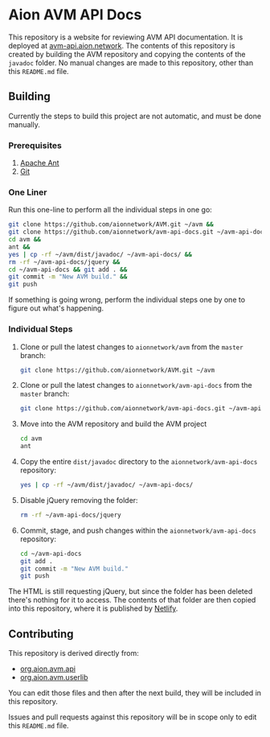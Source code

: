 # Aion AVM API Docs

This repository is a website for reviewing AVM API documentation. It is deployed at [avm-api.aion.network](https://avm-api.aion.network/). The contents of this repository is created by building the AVM repository and copying the contents of the `javadoc` folder. No manual changes are made to this repository, other than this `README.md` file.

## Building

Currently the steps to build this project are not automatic, and must be done manually.

### Prerequisites

1. [Apache Ant](http://ant.apache.org/)
2. [Git](https://git-scm.com/)

### One Liner

Run this one-line to perform all the individual steps in one go:

```bash
git clone https://github.com/aionnetwork/AVM.git ~/avm &&
git clone https://github.com/aionnetwork/avm-api-docs.git ~/avm-api-docs &&
cd avm &&
ant &&
yes | cp -rf ~/avm/dist/javadoc/ ~/avm-api-docs/ &&
rm -rf ~/avm-api-docs/jquery &&
cd ~/avm-api-docs && git add . &&
git commit -m "New AVM build." &&
git push
```

If something is going wrong, perform the individual steps one by one to figure out what's happening.

### Individual Steps

1. Clone or pull the latest changes to `aionnetwork/avm` from the `master` branch:

    ```bash
    git clone https://github.com/aionnetwork/AVM.git ~/avm
    ```

1. Clone or pull the latest changes to `aionnetwork/avm-api-docs` from the `master` branch:

    ```bash
    git clone https://github.com/aionnetwork/avm-api-docs.git ~/avm-api-docs
    ```

2. Move into the AVM repository and build the AVM project

    ```bash
    cd avm
    ant
    ```

3. Copy the entire `dist/javadoc` directory to the `aionnetwork/avm-api-docs` repository:

    ```bash
    yes | cp -rf ~/avm/dist/javadoc/ ~/avm-api-docs/
    ```

4. Disable jQuery removing the folder:

    ```bash
    rm -rf ~/avm-api-docs/jquery
    ```

5. Commit, stage, and push changes within the `aionnetwork/avm-api-docs` repository:

    ```bash
    cd ~/avm-api-docs
    git add .
    git commit -m "New AVM build."
    git push
    ```

The HTML is still requesting jQuery, but since the folder has been deleted there's nothing for it to access. The contents of that folder are then copied into this repository, where it is published by [Netlify](https://www.netlify.com/).

## Contributing

This repository is derived directly from:

- [org.aion.avm.api](https://github.com/aionnetwork/AVM/tree/16537d4cc2359371e1cf7222dff7b273511eb1cc/org.aion.avm.api)
- [org.aion.avm.userlib](https://github.com/aionnetwork/AVM/tree/16537d4cc2359371e1cf7222dff7b273511eb1cc/org.aion.avm.userlib)

You can edit those files and then after the next build, they will be included in this repository.

Issues and pull requests against this repository will be in scope only to edit this `README.md` file.
